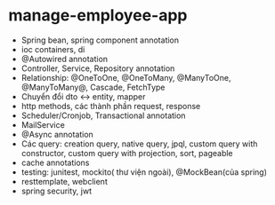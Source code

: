 # manage-employee-app
+ Spring bean, spring component annotation
+ ioc containers, di
+ @Autowired annotation
+ Controller, Service, Repository annotation
+ Relationship: @OneToOne, @OneToMany, @ManyToOne, @ManyToMany@, Cascade, FetchType
+ Chuyển đổi dto <-> entity, mapper
+ http methods, các thành phần request, response
+ Scheduler/Cronjob, Transactional annotation
+ MailService
+ @Async annotation
+ Các query: creation query, native query, jpql, custom query with constructor, custom query with projection, sort, pageable
+ cache annotations
+ testing: junitest, mockito( thư viện ngoài), @MockBean(của spring)
+ resttemplate, webclient
+ spring security, jwt

